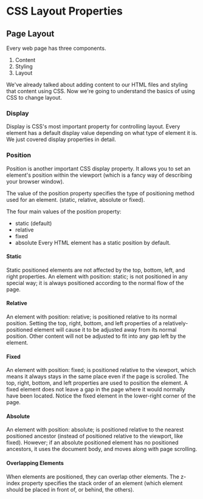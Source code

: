# CSS Layout Properties

## Page Layout
Every web page has three components.
  1. Content
  2. Styling
  3. Layout

We've already talked about adding content to our HTML files and styling that content using CSS. Now we're going to understand the basics of using CSS to change layout.

### Display
Display is CSS's most important property for controlling layout. Every element has a default display value depending on what type of element it is. We just covered display properties in detail.

### Position
Position is another important CSS display property. It allows you to set an element's position within the viewport (which is a fancy way of describing your browser window).

The value of the position property specifies the type of positioning method used for an element. (static, relative, absolute or fixed).

The four main values of the position property:
  * static (default)
  * relative
  * fixed
  * absolute
Every HTML element has a static position by default.

#### Static
Static positioned elements are not affected by the top, bottom, left, and right properties. An element with position: static; is not positioned in any special way; it is always positioned according to the normal flow of the page.

#### Relative
An element with position: relative; is positioned relative to its normal position. Setting the top, right, bottom, and left properties of a relatively-positioned element will cause it to be adjusted away from its normal position. Other content will not be adjusted to fit into any gap left by the element.

#### Fixed
An element with position: fixed; is positioned relative to the viewport, which means it always stays in the same place even if the page is scrolled. The top, right, bottom, and left properties are used to position the element. A fixed element does not leave a gap in the page where it would normally have been located. Notice the fixed element in the lower-right corner of the page.

#### Absolute
An element with position: absolute; is positioned relative to the nearest positioned ancestor (instead of positioned relative to the viewport, like fixed). However; if an absolute positioned element has no positioned ancestors, it uses the document body, and moves along with page scrolling.

#### Overlapping Elements
When elements are positioned, they can overlap other elements. The z-index property specifies the stack order of an element (which element should be placed in front of, or behind, the others).

